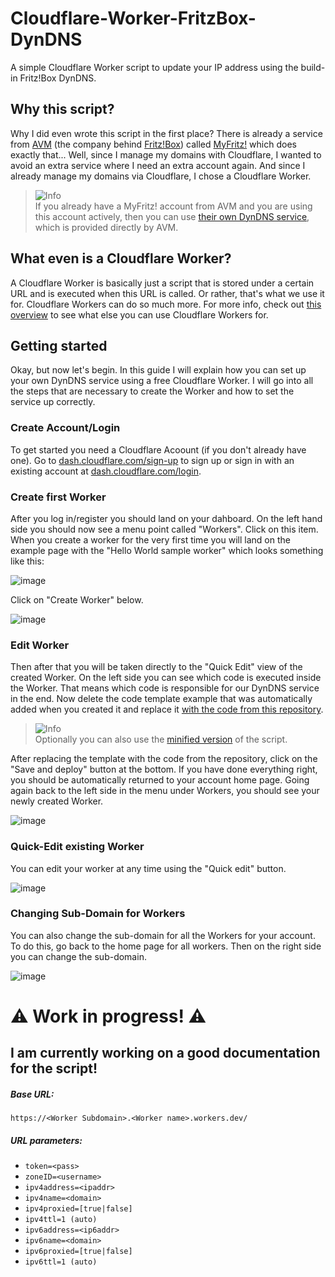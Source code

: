 [AVM]: https://en.avm.de/
[Fritz!Box]: https://en.avm.de/products/fritzbox/
[MyFritz!]: https://en.avm.de/guide/myfritz-secure-access-to-your-data-anytime-anywhere/
[CloudflareWorkers]: https://www.cloudflare.com/learning/serverless/glossary/serverless-and-cloudflare-workers/

# Cloudflare-Worker-FritzBox-DynDNS
A simple Cloudflare Worker script to update your IP address using the build-in Fritz!Box DynDNS.

## Why this script?
Why I did even wrote this script in the first place? There is already a service from [AVM] (the company behind [Fritz!Box]) called [MyFritz!] which does exactly that... Well, since I manage my domains with Cloudflare, I wanted to avoid an extra service where I need an extra account again. And since I already manage my domains via Cloudflare, I chose a Cloudflare Worker.

> <picture>
>   <source media="(prefers-color-scheme: light)" srcset="https://github.com/Mqxx/GitHub-Markdown/blob/main/blockquotes/badge/light-theme/info.svg">
>   <img alt="Info" src="https://github.com/Mqxx/GitHub-Markdown/blob/main/blockquotes/badge/dark-theme/info.svg">
> </picture><br>
> If you already have a MyFritz! account from AVM and you are using this account actively, then you can use <a href="https://en.avm.de/service/knowledge-base/dok/FRITZ-Box-7590/1018_Determining-the-MyFRITZ-address-to-directly-access-FRITZ-Box-and-home-network-from-the-internet/">their own DynDNS service</a>, which is provided directly by AVM. 

## What even is a Cloudflare Worker?
A Cloudflare Worker is basically just a script that is stored under a certain URL and is executed when this URL is called. Or rather, that's what we use it for. Cloudflare Workers can do so much more. For more info, check out [this overview][CloudflareWorkers] to see what else you can use Cloudflare Workers for.

## Getting started
Okay, but now let's begin. In this guide I will explain how you can set up your own DynDNS service using a free Cloudflare Worker. I will go into all the steps that are necessary to create the Worker and how to set the service up correctly.

### Create Account/Login
To get started you need a Cloudflare Acoount (if you don't already have one). Go to [dash.cloudflare.com/sign-up](https://dash.cloudflare.com/sign-up) to sign up or sign in with an existing account at [dash.cloudflare.com/login](https://dash.cloudflare.com/login).

### Create first Worker
After you log in/register you should land on your dahboard. On the left hand side you should now see a menu point called "Workers". Click on this item. When you create a worker for the very first time you will land on the example page with the "Hello World sample worker" which looks something like this:

![image](https://user-images.githubusercontent.com/62719703/227031152-d47203c4-4011-4057-a4c7-c1887737fc2f.png)

Click on "Create Worker" below.

![image](https://user-images.githubusercontent.com/62719703/227032045-5cac4038-30c9-4581-8ae1-9364c6535043.png)

### Edit Worker
Then after that you will be taken directly to the "Quick Edit" view of the created Worker. On the left side you can see which code is executed inside the Worker. That means which code is responsible for our DynDNS service in the end. Now delete the code template example that was automatically added when you created it and replace it [with the code from this repository](./worker.log.js).

> <picture>
>   <source media="(prefers-color-scheme: light)" srcset="https://github.com/Mqxx/GitHub-Markdown/blob/main/blockquotes/badge/light-theme/info.svg">
>   <img alt="Info" src="https://github.com/Mqxx/GitHub-Markdown/blob/main/blockquotes/badge/dark-theme/info.svg">
> </picture><br>
> Optionally you can also use the <a href="./worker.min.js">minified version</a> of the script.

After replacing the template with the code from the repository, click on the "Save and deploy" button at the bottom. If you have done everything right, you should be automatically returned to your account home page. Going again back to the left side in the menu under Workers, you should see your newly created Worker.

![image](https://user-images.githubusercontent.com/62719703/227037626-b7748d8f-902d-4c06-b336-28946f08cac3.png)

### Quick-Edit existing Worker
You can edit your worker at any time using the "Quick edit" button.

![image](https://user-images.githubusercontent.com/62719703/227038479-6cdafdb6-30d2-4e2c-8ca2-364058a83df4.png)

### Changing Sub-Domain for Workers
You can also change the sub-domain for all the Workers for your account. To do this, go back to the home page for all workers. Then on the right side you can change the sub-domain.

![image](https://user-images.githubusercontent.com/62719703/227036851-1d33cc56-177e-452f-98e8-46aa88fabdfd.png)


# ⚠ Work in progress! ⚠
## I am currently working on a good documentation for the script!

##### Base URL:
`https://<Worker Subdomain>.<Worker name>.workers.dev/`

##### URL parameters:
- `token=<pass>`
- `zoneID=<username>`
- `ipv4address=<ipaddr>`
- `ipv4name=<domain>`
- `ipv4proxied=[true|false]`
- `ipv4ttl=1 (auto)`
- `ipv6address=<ip6addr>`
- `ipv6name=<domain>`
- `ipv6proxied=[true|false]`
- `ipv6ttl=1 (auto)`

